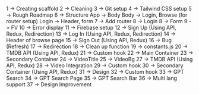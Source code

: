 1 -> Creating scaffold
2 -> Cleaning
3 -> Git setup
4 -> Tailwind CSS setup
5 -> Rough Roadmap
6 -> Structure
App -> Body
Body -> Login, Browse (for router setup)
Login -> Header, form
7 -> Add router
8 -> Login 
8 -> Form
9 -> FV
10 -> Error display
11 -> Firebase setup
12 -> Sign Up (Using API, Redux, Redirection)
13 -> Log In (Using API, Redux, Redirection)
14 -> Header of browse page 
15 -> Sign Out (Using API, Redux)
16 -> Bug (Refresh)
17 -> Redirection
18 -> Clean up function
19 -> constants.js
20 -> TMDB API (Using API, Redux)
21 -> Custom hook
22 -> Main Container
23 -> Secondary Container
24 -> VideoTitle
25 -> VideoBg
27 -> TMDB API (Using API, Redux)
28 -> Video Integration
29 -> Custom hook
30 -> Secondary Container (Using API, Redux)
31 -> Design
32 -> Custom hook
33 -> GPT Search
34 -> GPT Search Page
35 -> GPT Search Bar
36 -> Multi lang support
37 -> Design Improvement
